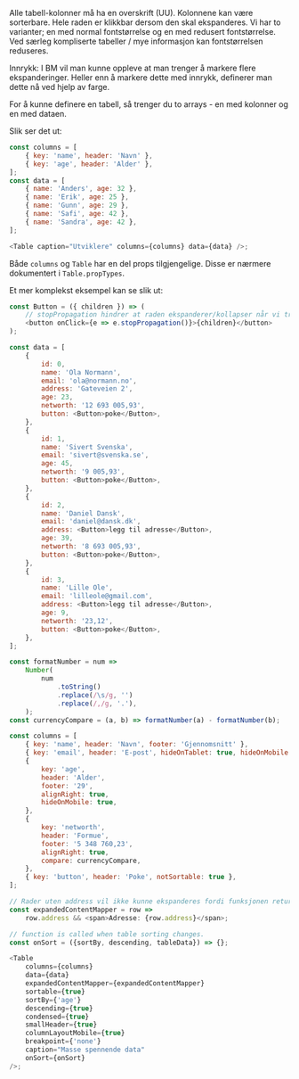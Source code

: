 Alle tabell-kolonner må ha en overskrift (UU). Kolonnene kan være sorterbare.
Hele raden er klikkbar dersom den skal ekspanderes.
Vi har to varianter; en med normal fontstørrelse og en med redusert fontstørrelse.
Ved særleg kompliserte tabeller / mye informasjon kan fontstørrelsen reduseres.

Innrykk: I BM vil man kunne oppleve at man trenger å markere flere ekspanderinger.
Heller enn å markere dette med innrykk, definerer man dette nå ved hjelp av farge.

For å kunne definere en tabell, så trenger du to arrays - en med kolonner og en med dataen.

Slik ser det ut:

```js
const columns = [
    { key: 'name', header: 'Navn' },
    { key: 'age', header: 'Alder' },
];
const data = [
    { name: 'Anders', age: 32 },
    { name: 'Erik', age: 25 },
    { name: 'Gunn', age: 29 },
    { name: 'Safi', age: 42 },
    { name: 'Sandra', age: 42 },
];

<Table caption="Utviklere" columns={columns} data={data} />;
```

Både `columns` og `Table` har en del props tilgjengelige.
Disse er nærmere dokumentert i `Table.propTypes`.

Et mer komplekst eksempel kan se slik ut:

```js
const Button = ({ children }) => (
    // stopPropagation hindrer at raden ekspanderer/kollapser når vi trykker på knappen
    <button onClick={e => e.stopPropagation()}>{children}</button>
);

const data = [
    {
        id: 0,
        name: 'Ola Normann',
        email: 'ola@normann.no',
        address: 'Gateveien 2',
        age: 23,
        networth: '12 693 005,93',
        button: <Button>poke</Button>,
    },
    {
        id: 1,
        name: 'Sivert Svenska',
        email: 'sivert@svenska.se',
        age: 45,
        networth: '9 005,93',
        button: <Button>poke</Button>,
    },
    {
        id: 2,
        name: 'Daniel Dansk',
        email: 'daniel@dansk.dk',
        address: <Button>legg til adresse</Button>,
        age: 39,
        networth: '8 693 005,93',
        button: <Button>poke</Button>,
    },
    {
        id: 3,
        name: 'Lille Ole',
        email: 'lilleole@gmail.com',
        address: <Button>legg til adresse</Button>,
        age: 9,
        networth: '23,12',
        button: <Button>poke</Button>,
    },
];

const formatNumber = num =>
    Number(
        num
            .toString()
            .replace(/\s/g, '')
            .replace(/,/g, '.'),
    );
const currencyCompare = (a, b) => formatNumber(a) - formatNumber(b);

const columns = [
    { key: 'name', header: 'Navn', footer: 'Gjennomsnitt' },
    { key: 'email', header: 'E-post', hideOnTablet: true, hideOnMobile: true },
    {
        key: 'age',
        header: 'Alder',
        footer: '29',
        alignRight: true,
        hideOnMobile: true,
    },
    {
        key: 'networth',
        header: 'Formue',
        footer: '5 348 760,23',
        alignRight: true,
        compare: currencyCompare,
    },
    { key: 'button', header: 'Poke', notSortable: true },
];

// Rader uten address vil ikke kunne ekspanderes fordi funksjonen returnerer falsy
const expandedContentMapper = row =>
    row.address && <span>Adresse: {row.address}</span>;

// function is called when table sorting changes.
const onSort = ({sortBy, descending, tableData}) => {};

<Table
    columns={columns}
    data={data}
    expandedContentMapper={expandedContentMapper}
    sortable={true}
    sortBy={'age'}
    descending={true}
    condensed={true}
    smallHeader={true}
    columnLayoutMobile={true}
    breakpoint={'none'}
    caption="Masse spennende data"
    onSort={onSort}
/>;
```
